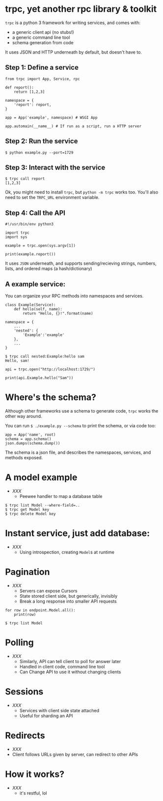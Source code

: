 # trpc, yet another rpc library & toolkit

`trpc` is a python 3 framework for writing services, and comes with:

- a generic client api (no stubs!)
- a generic command line tool
- schema generation from code

It uses JSON and HTTP underneath by default, but doesn't have to.

## Step 1: Define a service

```
from trpc import App, Service, rpc

def report():
    return [1,2,3]

namespace = {
    'report': report,
}

app = App('example', namespace) # WSGI App

app.automain(__name__) # If run as a script, run a HTTP server
```


## Step 2: Run the service

```
$ python example.py --port=1729
```

## Step 3: Interact with the service

```
$ trpc call report
[1,2,3]
```

Ok, you might need to install `trpc`, but `python -m trpc` works too. You'll also need to set the `TRPC_URL` environment variable.

## Step 4: Call the API

```
#!/usr/bin/env python3

import trpc
import sys

example = trpc.open(sys.argv[1])

print(example.report())
```

It uses `JSON` underneath, and supports sending/recieving strings, numbers, lists, and ordered maps (a hash/dictionary)

## A example service:

You can organize your RPC methods into namespaces and services.

```
class Example(Service):
    def hello(self, name):
        return "Hello, {}!".format(name)

namespace = {
    ...
    'nested': {
        'Example':'example'
    },
    ...
}
```

```
$ trpc call nested:Example:hello sam
Hello, sam!
```

```
api = trpc.open("http://localhost:1729/")

print(api.Example.hello("Sam"))

```

# Where's the schema?

Although other frameworks use a schema to generate code, `trpc` works the other way around.

You can run `$ ./example.py --schema` to print the schema, or via code too:

```
app = App('name', root)
schema = app.schema()
json.dumps(schema.dump())
```

The schema is a json file, and describes the namespaces, services, and methods exposed.

# A model example

- _XXX_ 
    - Peewee handler to map a database table

```
$ trpc list Model --where-field=..
$ trpc get Model key
$ trpc delete Model key
```

# Instant service, just add database:

- _XXX_
    -  Using introspection, creating `Model`s at runtime

# Pagination 

- _XXX_
    - Servers can expose Cursors
    - State stored client side, but generically, invisibly
    - Break a long response into smaller API requests 

```
for row in endpoint.Model.all():
    print(row)
```

```
$ trpc list Model 
```

# Polling

- _XXX_
    - Similarly, API can tell client to poll for answer later
    - Handled in client code, command line tool
    - Can Change API to use it without changing clients

# Sessions

- _XXX_ 
    - Services with client side state attached
    - Useful for sharding an API

# Redirects

- _XXX_ 
 - Client follows URLs given by server, can redirect to other APIs

# How it works?

- _XXX_
    - it's restful, lol

